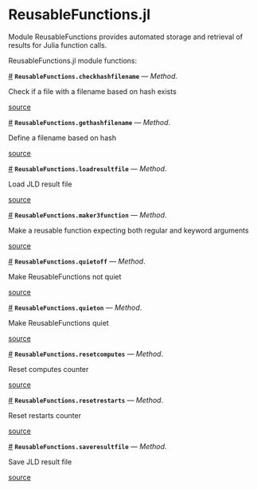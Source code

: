 
<a id='ReusableFunctions.jl-1'></a>

# ReusableFunctions.jl


Module ReusableFunctions provides automated storage and retrieval of results for Julia function calls.


ReusableFunctions.jl module functions:

<a id='ReusableFunctions.checkhashfilename-Tuple{String,Any}' href='#ReusableFunctions.checkhashfilename-Tuple{String,Any}'>#</a>
**`ReusableFunctions.checkhashfilename`** &mdash; *Method*.



Check if a file with a filename based on hash exists


<a target='_blank' href='https://github.com/madsjulia/ReusableFunctions.jl/blob/b996fa574dc277e3a2245be3d7e650fc52c9dfc0/src/ReusableFunctions.jl#L70' class='documenter-source'>source</a><br>

<a id='ReusableFunctions.gethashfilename-Tuple{String,Any}' href='#ReusableFunctions.gethashfilename-Tuple{String,Any}'>#</a>
**`ReusableFunctions.gethashfilename`** &mdash; *Method*.



Define a filename based on hash


<a target='_blank' href='https://github.com/madsjulia/ReusableFunctions.jl/blob/b996fa574dc277e3a2245be3d7e650fc52c9dfc0/src/ReusableFunctions.jl#L63' class='documenter-source'>source</a><br>

<a id='ReusableFunctions.loadresultfile-Tuple{String}' href='#ReusableFunctions.loadresultfile-Tuple{String}'>#</a>
**`ReusableFunctions.loadresultfile`** &mdash; *Method*.



Load JLD result file


<a target='_blank' href='https://github.com/madsjulia/ReusableFunctions.jl/blob/b996fa574dc277e3a2245be3d7e650fc52c9dfc0/src/ReusableFunctions.jl#L76' class='documenter-source'>source</a><br>

<a id='ReusableFunctions.maker3function-Tuple{Function,String}' href='#ReusableFunctions.maker3function-Tuple{Function,String}'>#</a>
**`ReusableFunctions.maker3function`** &mdash; *Method*.



Make a reusable function expecting both regular and keyword arguments


<a target='_blank' href='https://github.com/madsjulia/ReusableFunctions.jl/blob/b996fa574dc277e3a2245be3d7e650fc52c9dfc0/src/ReusableFunctions.jl#L111' class='documenter-source'>source</a><br>

<a id='ReusableFunctions.quietoff-Tuple{}' href='#ReusableFunctions.quietoff-Tuple{}'>#</a>
**`ReusableFunctions.quietoff`** &mdash; *Method*.



Make ReusableFunctions not quiet


<a target='_blank' href='https://github.com/madsjulia/ReusableFunctions.jl/blob/b996fa574dc277e3a2245be3d7e650fc52c9dfc0/src/ReusableFunctions.jl#L58' class='documenter-source'>source</a><br>

<a id='ReusableFunctions.quieton-Tuple{}' href='#ReusableFunctions.quieton-Tuple{}'>#</a>
**`ReusableFunctions.quieton`** &mdash; *Method*.



Make ReusableFunctions quiet


<a target='_blank' href='https://github.com/madsjulia/ReusableFunctions.jl/blob/b996fa574dc277e3a2245be3d7e650fc52c9dfc0/src/ReusableFunctions.jl#L53' class='documenter-source'>source</a><br>

<a id='ReusableFunctions.resetcomputes-Tuple{}' href='#ReusableFunctions.resetcomputes-Tuple{}'>#</a>
**`ReusableFunctions.resetcomputes`** &mdash; *Method*.



Reset computes counter


<a target='_blank' href='https://github.com/madsjulia/ReusableFunctions.jl/blob/b996fa574dc277e3a2245be3d7e650fc52c9dfc0/src/ReusableFunctions.jl#L48' class='documenter-source'>source</a><br>

<a id='ReusableFunctions.resetrestarts-Tuple{}' href='#ReusableFunctions.resetrestarts-Tuple{}'>#</a>
**`ReusableFunctions.resetrestarts`** &mdash; *Method*.



Reset restarts counter


<a target='_blank' href='https://github.com/madsjulia/ReusableFunctions.jl/blob/b996fa574dc277e3a2245be3d7e650fc52c9dfc0/src/ReusableFunctions.jl#L43' class='documenter-source'>source</a><br>

<a id='ReusableFunctions.saveresultfile-Tuple{String,Any,Any}' href='#ReusableFunctions.saveresultfile-Tuple{String,Any,Any}'>#</a>
**`ReusableFunctions.saveresultfile`** &mdash; *Method*.



Save JLD result file


<a target='_blank' href='https://github.com/madsjulia/ReusableFunctions.jl/blob/b996fa574dc277e3a2245be3d7e650fc52c9dfc0/src/ReusableFunctions.jl#L86' class='documenter-source'>source</a><br>

